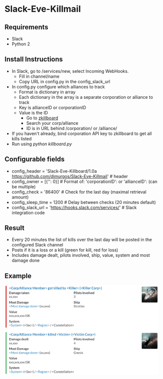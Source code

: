 # Slack-Eve-Killmail

## Requirements
* Slack
* Python 2

## Install Instructions
* In Slack, go to /services/new, select Incoming WebHooks. 
	* Fill in channel/name
	* Copy URL in config.py in the config\_slack\_url
* In config.py configure which alliances to track
	* Format is dictionary in array
	* Each dictionary in the array is a separate corporation or alliance to track
	* Key is allianceID or corporationID
	* Value is the ID
		* Go to [zkillboard](https://zkillboard.com/)
		* Search your corp/alliance
		* ID is in URL behind /corporation/ or /alliance/
* If you haven't already, bind corporation API key to zkillboard to get all kills listed
* Run using _python killboard.py_

## Configurable fields
* config\_header = 'Slack-Eve-Killboard/1.0a https://github.com/dimurgos/Slack-Eve-Killmail' # header
* config\_owner = [{'': 0}] # Format of: 'corporationID': <id> or 'allianceID': <id> (can be multiple)
* config\_check = '86400' # Check for the last day (maximal retrieval amount)
* config\_sleep\_time = 1200 # Delay between checks (20 minutes default)
* config\_slack\_url = 'https://hooks.slack.com/services/' # Slack integration code

## Result
* Every 20 minutes the list of kills over the last day will be posted in the configured Slack channel
* Posts if it is a loss or a kill (green for kill, red for loss)
* Includes damage dealt, pilots involved, ship, value, system and most damage done

## Example
![example](docs/killmails.png?raw=true)